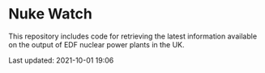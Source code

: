 # Nuke Watch

This repository includes code for retrieving the latest information available on the output of EDF nuclear power plants in the UK.

Last updated: 2021-10-01 19:06